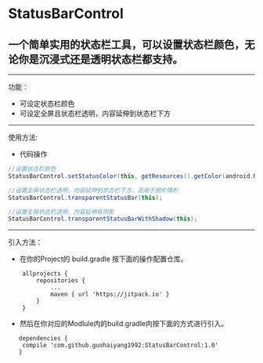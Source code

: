 

# **StatusBarControl**
## 一个简单实用的状态栏工具，可以设置状态栏颜色，无论你是沉浸式还是透明状态栏都支持。
---
功能：

 - 可设定状态栏颜色
 - 可设定全屏且状态栏透明，内容延伸到状态栏下方
 

---
使用方法:

 - 代码操作
 

```java
//设置状态栏颜色
StatusBarControl.setStatusColor(this, getResources().getColor(android.R.color.holo_red_dark));

//设置全屏状态栏透明，内容延伸到状态栏下方，适用于图片情形
StatusBarControl.transparentStatusBar(this);

//设置全屏状态栏透明，内容延伸有阴影
StatusBarControl.transparentStatusBarWithShadow(this);

```

---

引入方法：

 - 在你的Project的 build.gradle 按下面的操作配置仓库。
```
    allprojects {
        repositories {
            ...
            maven { url 'https://jitpack.io' }
        }
    }
```

 - 然后在你对应的Modlule内的build.gradle内按下面的方式进行引入。

	

```
   dependencies {
    compile 'com.github.guohaiyang1992:StatusBarControl:1.0'
   }
```
